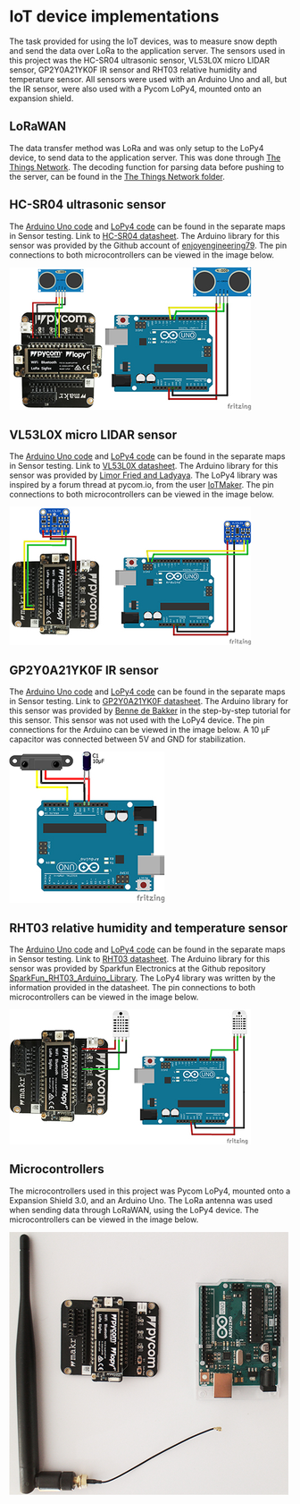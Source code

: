 # IoT device implementations
The task provided for using the IoT devices, was to measure snow depth and send the data over LoRa to the application server. The sensors used in this project was the HC-SR04 ultrasonic sensor, VL53L0X micro LIDAR sensor, GP2Y0A21YK0F IR sensor and RHT03 relative humidity and temperature sensor. All sensors were used with an Arduino Uno and all, but the IR sensor, were also used with a Pycom LoPy4, mounted onto an expansion shield. 

## LoRaWAN
The data transfer method was LoRa and was only setup to the LoPy4 device, to send data to the application server. This was done through [The Things Network](https://www.thethingsnetwork.org/). The decoding function for parsing data before pushing to the server, can be found in the [The Things Network folder](/Sensor/The%20Things%20Network).

## HC-SR04 ultrasonic sensor
The [Arduino Uno code](/Sensor/Sensor%20testing/Arduino) and [LoPy4 code](/Sensor/Sensor%20testing/LoPy/lib) can be found in the separate maps in Sensor testing. Link to [HC-SR04 datasheet](https://cdn.sparkfun.com/datasheets/Sensors/Proximity/HCSR04.pdf). The Arduino library for this sensor was provided by the Github account of [enjoyengineering79](https://github.com/enjoyneering/). The pin connections to both microcontrollers can be viewed in the image below.

![Pin connections to the LoPy4 and Arduino Uno. Fritzing images are under CC-BY-SA license.](/Sensor/img/hc_sr04.jpg)

## VL53L0X micro LIDAR sensor
The [Arduino Uno code](/Sensor/Sensor%20testing/Arduino) and [LoPy4 code](/Sensor/Sensor%20testing/LoPy/lib) can be found in the separate maps in Sensor testing. Link to [VL53L0X datasheet](https://cdn-learn.adafruit.com/downloads/pdf/adafruit-vl53l0x-micro-lidar-distance-sensor-breakout.pdf). The Arduino library for this sensor was provided by [Limor Fried and Ladyaya](https://github.com/adafruit/Adafruit_VL53L0X). The LoPy4 library was inspired by a forum thread at pycom.io, from the user [IoTMaker](https://forum.pycom.io/topic/1453/i2c-sensor-with-wipy2/20). The pin connections to both microcontrollers can be viewed in the image below.

![Pin connections to the LoPy4 and Arduino Uno. Fritzing images are under CC-BY-SA license.](/Sensor/img/vl53l0x.jpg)

## GP2Y0A21YK0F IR sensor
The [Arduino Uno code](/Sensor/Sensor%20testing/Arduino) and [LoPy4 code](/Sensor/Sensor%20testing/LoPy/lib) can be found in the separate maps in Sensor testing. Link to [GP2Y0A21YK0F datasheet](https://global.sharp/products/device/lineup/data/pdf/datasheet/gp2y0a21yk_e.pdf). The Arduino library for this sensor was provided by [Benne de Bakker](https://www.makerguides.com/sharp-gp2y0a21yk0f-ir-distance-sensor-arduino-tutorial/) in the step-by-step tutorial for this sensor. This sensor was not used with the LoPy4 device. The pin connections for the Arduino can be viewed in the image below. A 10 µF capacitor was connected between 5V and GND for stabilization. 

![Pin connections to the Arduino Uno. Fritzing images are under CC-BY-SA license.](/Sensor/img/GP2Y0A21YK0F.jpg)

## RHT03 relative humidity and temperature sensor
The [Arduino Uno code](/Sensor/Sensor%20testing/Arduino) and [LoPy4 code](/Sensor/Sensor%20testing/LoPy/lib) can be found in the separate maps in Sensor testing. Link to [RHT03 datasheet](https://cdn.sparkfun.com/datasheets/Sensors/Weather/RHT03.pdf). The Arduino library for this sensor was provided by Sparkfun Electronics at the Github repository [SparkFun_RHT03_Arduino_Library](https://github.com/sparkfun/SparkFun_RHT03_Arduino_Library/). The LoPy4 library was written by the information provided in the datasheet. The pin connections to both microcontrollers can be viewed in the image below.

![Pin connections to the LoPy4 and Arduino Uno. Fritzing images are under CC-BY-SA license.](/Sensor/img/RHT03.jpg)

## Microcontrollers
The microcontrollers used in this project was Pycom LoPy4, mounted onto a Expansion Shield 3.0, and an Arduino Uno. The LoRa antenna was used when sending data through LoRaWAN, using the LoPy4 device. The microcontrollers can be viewed in the image below.

![From the left: LoRa antenna, Pycom LoPy4 and Arduino Uno.](/Sensor/img/microcontrollers.jpg)